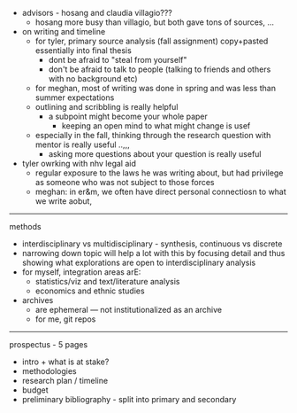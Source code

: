 -   advisors - hosang and claudia villagio???
    -   hosang more busy than villagio, but both gave tons of sources, ...
-   on writing and timeline
    -   for tyler, primary source analysis (fall assignment) copy+pasted essentially into final thesis
        -   dont be afraid to "steal from yourself"
        -   don't be afraid to talk to people (talking to friends and others with no background etc)
    -   for meghan, most of writing was done in spring and was less than summer expectations
    -   outlining and scribbling is really helpful
        -   a subpoint might become your whole paper
            -   keeping an open mind to what might change is usef
    -   especially in the fall, thinking through the research question with mentor is really useful ..,,,
        -   asking more questions about your question is really useful
-   tyler owrking with nhv legal aid
    -   regular exposure to the laws he was writing about, but had privilege as someone who was not subject to those forces
    -   meghan: in er&m, we often have direct personal connectiosn to what we write aobut,

---

methods

-   interdisciplinary vs multidisciplinary - synthesis, continuous vs discrete
-   narrowing down topic will help a lot with this by focusing detail and thus showing what explorations are open to interdisciplinary analysis
-   for myself, integration areas arE:
    -   statistics/viz and text/literature analysis
    -   economics and ethnic studies
-   archives
    -   are ephemeral — not institutionalized as an archive
    -   for me, git repos
    

---

prospectus - 5 pages

-   intro + what is at stake?
-   methodologies
-   research plan / timeline
-   budget
-   preliminary bibliography - split into primary and secondary